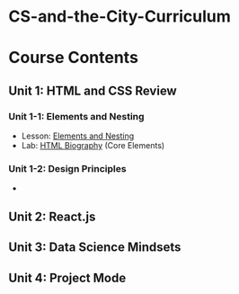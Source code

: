 # CS-and-the-City-Curriculum

# Course Contents

## Unit 1: HTML and CSS Review
### Unit 1-1: Elements and Nesting
* Lesson: [Elements and Nesting](html/1-html.md)
* Lab: <a href="https://github.com/upperlinecode/html_biography" target="_blank_">HTML Biography</a> (Core Elements)

### Unit 1-2: Design Principles
*

## Unit 2: React.js

## Unit 3: Data Science Mindsets

## Unit 4: Project Mode
